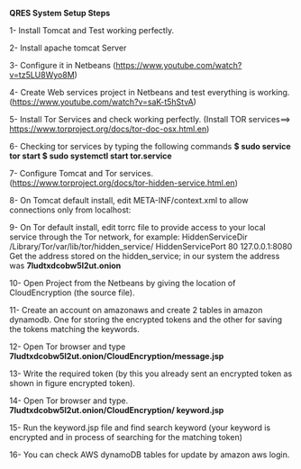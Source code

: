 **QRES System Setup Steps**

1- Install Tomcat and Test working perfectly.

2- Install apache tomcat Server

3- Configure it in Netbeans (https://www.youtube.com/watch?v=tz5LU8Wyo8M)

4- Create Web services project in Netbeans and test everything is working. (https://www.youtube.com/watch?v=saK-t5hStvA)

5- Install Tor Services and check working perfectly. (Install TOR services==> https://www.torproject.org/docs/tor-doc-osx.html.en)

6- Checking tor services by typing the following commands
  **$ sudo service tor start 
  $ sudo systemctl start tor.service**

7- Configure Tomcat and Tor services. (https://www.torproject.org/docs/tor-hidden-service.html.en)

8- On Tomcat default install, edit META-INF/context.xml to allow connections only from localhost:
           <Context>
                 <Valve className="org.apache.catalina.valves.RemoteAddrValve"
                allow="0:0:0:0:0:0:0:1,127\.0\.0\.1" />
       </Context>

9- On Tor default install, edit torrc file to provide access to your local service through the Tor network, for example:
      HiddenServiceDir /Library/Tor/var/lib/tor/hidden_service/
      HiddenServicePort 80 127.0.0.1:8080
     Get the address stored on the hidden_service; in our system the address was **7ludtxdcobw5l2ut.onion**

10- Open Project from the Netbeans by giving the location of CloudEncryption (the source file).

11- Create an account on amazonaws and create 2 tables in amazon dynamodb. One for storing the encrypted tokens and the other for saving
the tokens matching the keywords.

12- Open Tor browser and type 
  **7ludtxdcobw5l2ut.onion/CloudEncryption/message.jsp**

13- Write the required token (by this you already sent an encrypted token as shown in figure encrypted token).

14- Open Tor browser and type.
**7ludtxdcobw5l2ut.onion/CloudEncryption/ keyword.jsp**

15- Run the keyword.jsp file and find search keyword (your keyword is encrypted and in process of searching for the matching token)

16- You can check AWS dynamoDB tables for update by amazon aws login.
